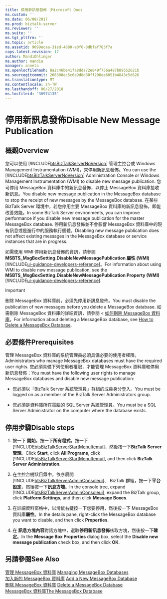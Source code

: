 ```yaml
---
title: 停用新訊息發佈 |Microsoft Docs
ms.custom: ''
ms.date: 06/08/2017
ms.prod: biztalk-server
ms.reviewer: ''
ms.suite: ''
ms.tgt_pltfrm: ''
ms.topic: article
ms.assetid: 9099ecaa-31ed-4880-a0f6-8dbfaf783f7a
caps.latest.revision: 17
author: MandiOhlinger
ms.author: mandia
manager: anneta
ms.openlocfilehash: 8a2c46be41fa8dda72e849f756a487b89552621b
ms.sourcegitcommit: 266308ec5c6a9d8d80ff298ee6051b4843c5d626
ms.translationtype: MT
ms.contentlocale: zh-TW
ms.lasthandoff: 06/27/2018
ms.locfileid: "36974135"
---
```

# <a name="disable-new-message-publication"></a><span data-ttu-id="5000a-102">停用新訊息發佈</span><span class="sxs-lookup"><span data-stu-id="5000a-102">Disable New Message Publication</span></span>

## <a name="overview"></a><span data-ttu-id="5000a-103">概觀</span><span class="sxs-lookup"><span data-stu-id="5000a-103">Overview</span></span>
<span data-ttu-id="5000a-104">您可以使用 [!INCLUDE[btsBizTalkServerNoVersion](../includes/btsbiztalkservernoversion-md.md)] 管理主控台或 Windows Management Instrumentation (WMI)，來停用新訊息發佈。</span><span class="sxs-lookup"><span data-stu-id="5000a-104">You can use the [!INCLUDE[btsBizTalkServerNoVersion](../includes/btsbiztalkservernoversion-md.md)] Administration Console or Windows Management Instrumentation (WMI) to disable new message publication.</span></span> <span data-ttu-id="5000a-105">您可停用 MessageBox 資料庫中的新訊息發佈，以停止 MessageBox 資料庫接收新訊息。</span><span class="sxs-lookup"><span data-stu-id="5000a-105">You disable new message publication in the MessageBox database to stop the receipt of new messages by the MessageBox database.</span></span> <span data-ttu-id="5000a-106">在某些 BizTalk Server 環境中，若您停用主要 MessageBox 資料庫的新訊息發佈，即能改善效能。</span><span class="sxs-lookup"><span data-stu-id="5000a-106">In some BizTalk Server environments, you can improve performance if you disable new message publication for the master MessageBox database.</span></span> <span data-ttu-id="5000a-107">停用新訊息發佈並不會影響 MessageBox 資料庫中的現有訊息或是進行中的服務執行個體。</span><span class="sxs-lookup"><span data-stu-id="5000a-107">Disabling new message publication does not affect existing messages in the MessageBox database or service instances that are in progress.</span></span>  
  
 <span data-ttu-id="5000a-108">如需使用 WMI 停用新訊息發佈的資訊，請參閱**MSBTS_MsgBoxSetting.DisableNewMessagePublication 屬性 (WMI)** [!INCLUDE[ui-guidance-developers-reference](../includes/ui-guidance-developers-reference.md)]。</span><span class="sxs-lookup"><span data-stu-id="5000a-108">For information about using WMI to disable new message publication, see the **MSBTS_MsgBoxSetting.DisableNewMessagePublication Property (WMI)** [!INCLUDE[ui-guidance-developers-reference](../includes/ui-guidance-developers-reference.md)].</span></span>
  
> [!IMPORTANT]
>  <span data-ttu-id="5000a-109">刪除 MessageBox 資料庫前，必須先停用新訊息發佈。</span><span class="sxs-lookup"><span data-stu-id="5000a-109">You must disable the publication of new messages before you delete a MessageBox database.</span></span> <span data-ttu-id="5000a-110">如需刪除 MessageBox 資料庫的詳細資訊，請參閱 <<c0> [ 如何刪除 MessageBox 資料庫](../core/how-to-delete-a-messagebox-database.md)。</span><span class="sxs-lookup"><span data-stu-id="5000a-110">For information about deleting a MessageBox database, see [How to Delete a MessageBox Database](../core/how-to-delete-a-messagebox-database.md).</span></span>  
  
## <a name="prerequisites"></a><span data-ttu-id="5000a-111">必要條件</span><span class="sxs-lookup"><span data-stu-id="5000a-111">Prerequisites</span></span>  
 <span data-ttu-id="5000a-112">管理 MessageBox 資料庫的系統管理員必須具備必要的使用者權限。</span><span class="sxs-lookup"><span data-stu-id="5000a-112">Administrators who manage MessageBox databases must have the required user rights.</span></span> <span data-ttu-id="5000a-113">您必須具備下列使用者權限，才能管理 MessageBox 資料庫和停用新訊息發佈：</span><span class="sxs-lookup"><span data-stu-id="5000a-113">You must have the following user rights to manage MessageBox databases and disable new message publication:</span></span>  
  
-   <span data-ttu-id="5000a-114">您必須以「BizTalk Server 系統管理員」群組的成員身分登入。</span><span class="sxs-lookup"><span data-stu-id="5000a-114">You must be logged on as a member of the BizTalk Server Administrators group.</span></span>  
  
-   <span data-ttu-id="5000a-115">您必須是資料庫所在電腦的 SQL Server 系統管理員。</span><span class="sxs-lookup"><span data-stu-id="5000a-115">You must be a SQL Server Administrator on the computer where the database exists.</span></span>  
  
## <a name="disable-steps"></a><span data-ttu-id="5000a-116">停用步驟</span><span class="sxs-lookup"><span data-stu-id="5000a-116">Disable steps</span></span>
  
1. <span data-ttu-id="5000a-117">按一下 **開始**，按一下**所有程式**，按一下  [!INCLUDE[btsBizTalkServerStartMenuItemui](../includes/btsbiztalkserverstartmenuitemui-md.md)]，然後按一下**BizTalk Server 管理**。</span><span class="sxs-lookup"><span data-stu-id="5000a-117">Click **Start**, click **All Programs**, click [!INCLUDE[btsBizTalkServerStartMenuItemui](../includes/btsbiztalkserverstartmenuitemui-md.md)], and then click **BizTalk Server Administration**.</span></span>  
  
2. <span data-ttu-id="5000a-118">在主控台樹狀目錄中，依序展開[!INCLUDE[btsBizTalkServerAdminConsoleui](../includes/btsbiztalkserveradminconsoleui-md.md)]、 BizTalk 群組，按一下**平台設定**，然後按一下**訊息方塊**。</span><span class="sxs-lookup"><span data-stu-id="5000a-118">In the console tree, expand [!INCLUDE[btsBizTalkServerAdminConsoleui](../includes/btsbiztalkserveradminconsoleui-md.md)], expand the BizTalk group, click **Platform Settings**, and then click **Message Boxes**.</span></span>  
  
3. <span data-ttu-id="5000a-119">在詳細資料窗格中，以滑鼠右鍵按一下您要停用，然後按一下 MessageBox 資料庫**屬性**。</span><span class="sxs-lookup"><span data-stu-id="5000a-119">In the details pane, right-click the MessageBox database you want to disable, and then click **Properties**.</span></span>  
  
4. <span data-ttu-id="5000a-120">在 **訊息方塊內容**對話方塊中，選取**停用新訊息發佈**核取方塊，然後按一下**確定**。</span><span class="sxs-lookup"><span data-stu-id="5000a-120">In the **Message Box Properties** dialog box, select the **Disable new message publication** check box, and then click **OK**.</span></span>  
  
## <a name="see-also"></a><span data-ttu-id="5000a-121">另請參閱</span><span class="sxs-lookup"><span data-stu-id="5000a-121">See Also</span></span>  
 <span data-ttu-id="5000a-122">[管理 MessageBox 資料庫](../core/managing-messagebox-databases.md) </span><span class="sxs-lookup"><span data-stu-id="5000a-122">[Managing MessageBox Databases](../core/managing-messagebox-databases.md) </span></span>  
 <span data-ttu-id="5000a-123">[加入新的 MessageBox 資料庫](../core/how-to-add-a-new-messagebox-database.md) </span><span class="sxs-lookup"><span data-stu-id="5000a-123">[Add a New MessageBox Database](../core/how-to-add-a-new-messagebox-database.md) </span></span>  
 <span data-ttu-id="5000a-124">[刪除 MessageBox 資料庫](../core/how-to-delete-a-messagebox-database.md) </span><span class="sxs-lookup"><span data-stu-id="5000a-124">[Delete a MessageBox Database](../core/how-to-delete-a-messagebox-database.md) </span></span>  
 [<span data-ttu-id="5000a-125">MessageBox 資料庫</span><span class="sxs-lookup"><span data-stu-id="5000a-125">The MessageBox Database</span></span>](../core/the-messagebox-database.md)
